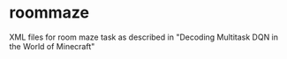 # roommaze
XML files for room maze task as described in "Decoding Multitask DQN in the World of Minecraft"
